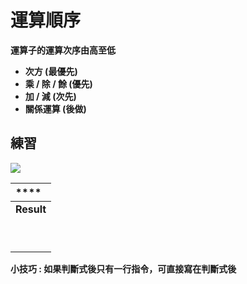 # 運算順序

**運算子的運算次序由高至低**

* **次方  \(最優先\)**
* **乘 / 除 / 餘 \(優先\)**
* **加 / 減 \(次先\)**
* **關係運算 \(後做\)**

## **練習**

![](https://lh3.googleusercontent.com/2zBfTw6yJTehlGJS5dJo4hDOxs9GLLKfA7Ywz9b36Ue7zRx7c9YGJAZS48JNpDGck5l1RUj6LRNrm1oK-w1lUwDD0Oj-O6NICbqAl06XRqHXnUkjIRKU-p-vVlTokKfOFjGeRh0)



|  **** |
| :--- |
| **Result** |
|  |
|  |
|  |
|  |
|  |
|  |
|  |
|  |
|  |

**小技巧 : 如果判斷式後只有一行指令，可直接寫在判斷式後**  


